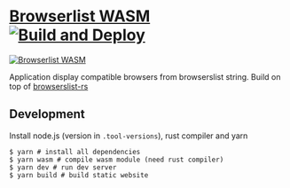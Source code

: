 # [Browserlist WASM](https://browserlist.leopard.in.ua/) [![Build and Deploy](https://github.com/le0pard/browserlist/actions/workflows/deploy.yml/badge.svg)](https://github.com/le0pard/browserlist/actions/workflows/deploy.yml)

[![Browserlist WASM](https://user-images.githubusercontent.com/98444/147793725-ea85fa93-0b9c-44d4-b1a1-94737af2fde0.png)](https://browserlist.leopard.in.ua/)

Application display compatible browsers from browserslist string. Build on top of [browserslist-rs](https://github.com/g-plane/browserslist-rs)

## Development

Install node.js (version in `.tool-versions`), rust compiler and yarn

```
$ yarn # install all dependencies
$ yarn wasm # compile wasm module (need rust compiler)
$ yarn dev # run dev server
$ yarn build # build static website
```

